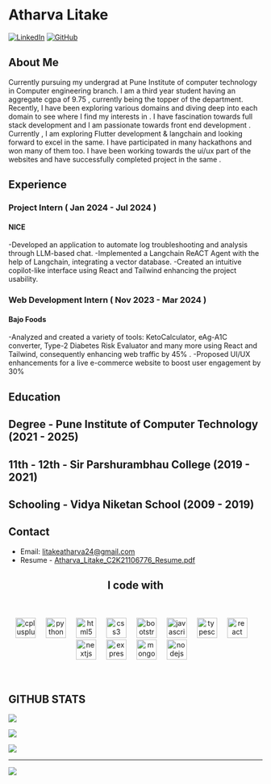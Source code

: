 # Atharva Litake

[![LinkedIn](https://img.shields.io/badge/LinkedIn-AtharvaLitake-blue.svg)](https://www.linkedin.com/in/atharva-litake-97647922a/?trk=public_profile_browsemap&originalSubdomain=in)
[![GitHub](https://img.shields.io/badge/GitHub-AtharvaLitake-green.svg)](https://github.com/AtharvaLitake/)

## About Me

Currently pursuing my undergrad at Pune Institute of computer technology in Computer engineering branch. I am a third year student having an aggregate cgpa of 9.75 , currently being the topper of the department.
Recently, I have been exploring various domains and diving deep into each domain to see where I find my interests in . I have fascination towards full stack development and I am passionate towards front end development .
Currently , I am exploring Flutter development & langchain and looking forward to excel in the same.
I have participated in many hackathons and won many of them too. I have been working towards the ui/ux part of the websites and have successfully completed project in the same .

## Experience

### Project Intern ( Jan 2024 - Jul 2024 )
#### NICE
-Developed an application to automate log troubleshooting and analysis through LLM-based chat.
-Implemented a Langchain ReACT Agent with the help of Langchain, integrating a vector database.
-Created an intuitive copilot-like interface using React and Tailwind enhancing the project usability.

### Web Development Intern ( Nov 2023 - Mar 2024 )
#### Bajo Foods
-Analyzed and created a variety of tools: KetoCalculator, eAg-A1C converter, Type-2 Diabetes Risk
Evaluator and many more using React and Tailwind, consequently enhancing web traffic by 45% .
-Proposed UI/UX enhancements for a live e-commerce website to boost user engagement by 30%

## Education

## Degree - Pune Institute of Computer Technology (2021 - 2025)
## 11th - 12th - Sir Parshurambhau College (2019 - 2021)
## Schooling - Vidya Niketan School (2009 - 2019)

## Contact

- Email: litakeatharva24@gmail.com
- Resume - [Atharva_Litake_C2K21106776_Resume.pdf](https://github.com/user-attachments/files/16374028/Atharva_Litake_C2K21106776_Resume.pdf)
  
<h2 align="center">I code with</h2>

<br>
<br>
<div align="center">
  <img src="https://cdn.jsdelivr.net/gh/devicons/devicon/icons/cplusplus/cplusplus-original.svg" height="40" alt="cplusplus logo"  />
  <img width="12" />
  <img src="https://cdn.jsdelivr.net/gh/devicons/devicon/icons/python/python-original.svg" height="40" alt="python logo"  />
  <img width="12" />
  <img src="https://cdn.jsdelivr.net/gh/devicons/devicon/icons/html5/html5-original.svg" height="40" alt="html5 logo"  />
  <img width="12" />
  <img src="https://cdn.jsdelivr.net/gh/devicons/devicon/icons/css3/css3-original.svg" height="40" alt="css3 logo"  />
  <img width="12" />
  <img src="https://cdn.jsdelivr.net/gh/devicons/devicon/icons/bootstrap/bootstrap-original.svg" height="40" alt="bootstrap logo"  />
  <img width="12" />
  <img src="https://cdn.jsdelivr.net/gh/devicons/devicon/icons/javascript/javascript-original.svg" height="40" alt="javascript logo"  />
  <img width="12" />
  <img src="https://cdn.jsdelivr.net/gh/devicons/devicon/icons/typescript/typescript-original.svg" height="40" alt="typescript logo"  />
  <img width="12" />
  <img src="https://cdn.jsdelivr.net/gh/devicons/devicon/icons/react/react-original.svg" height="40" alt="react logo"  />
  <img width="12" />
  <img src="https://cdn.jsdelivr.net/gh/devicons/devicon/icons/nextjs/nextjs-original.svg" height="40" alt="nextjs logo"  />
  <img width="12" />
  <img src="https://cdn.jsdelivr.net/gh/devicons/devicon/icons/express/express-original.svg" height="40" alt="express logo"  />
  <img width="12" />
  <img src="https://cdn.jsdelivr.net/gh/devicons/devicon/icons/mongodb/mongodb-original.svg" height="40" alt="mongodb logo"  />
  <img width="12" />
  <img src="https://cdn.jsdelivr.net/gh/devicons/devicon/icons/nodejs/nodejs-original.svg" height="40" alt="nodejs logo"  />
  <img width="12" />
</div>
<br>
<br>
<h2>GITHUB STATS</h2>

![](https://github-readme-stats.vercel.app/api?username=AtharvaLitake&theme=dark&hide_border=false&include_all_commits=true&count_private=true)<br>

![](https://github-readme-streak-stats.herokuapp.com/?user=AtharvaLitake&theme=dark&hide_border=false)<br>

![](https://github-readme-stats.vercel.app/api/top-langs/?username=AtharvaLitake&theme=dark&hide_border=false&include_all_commits=true&count_private=true&layout=compact)

---
[![](https://visitcount.itsvg.in/api?id=ApurvaK24&icon=0&color=0)](https://visitcount.itsvg.in)

<!-- Proudly created with GPRM ( https://gprm.itsvg.in ) -->
